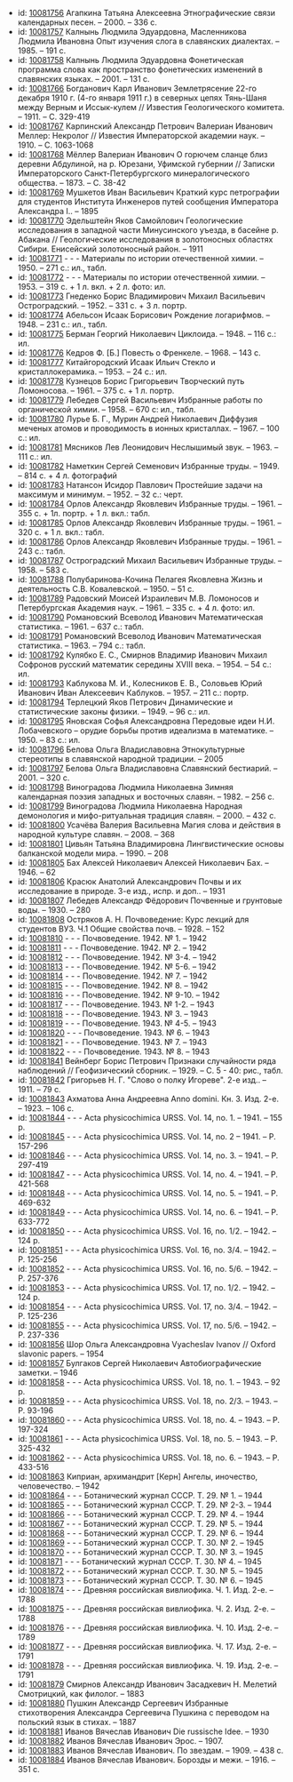 <ul>
<li>id: <a href="http://books.e-heritage.ru/book/10081756">10081756</a>	Агапкина Татьяна Алексеевна Этнографические связи календарных песен. – 2000. – 336 с.</li>
<li>id: <a href="http://books.e-heritage.ru/book/10081757">10081757</a>	Калнынь Людмила Эдуардовна, Масленникова Людмила Ивановна Опыт изучения слога в славянских диалектах. – 1985. – 191 с.</li>
<li>id: <a href="http://books.e-heritage.ru/book/10081758">10081758</a>	Калнынь Людмила Эдуардовна Фонетическая программа слова как пространство фонетических изменений в славянских языках. – 2001. – 131 с.</li>
<li>id: <a href="http://books.e-heritage.ru/book/10081766">10081766</a>	Богданович Карл Иванович Землетрясение 22-го декабря 1910 г. (4-го января 1911 г.) в северных цепях Тянь-Шаня между Верным и Иссык-кулем // Известия Геологического комитета. – 1911. – С. 329-419</li>
<li>id: <a href="http://books.e-heritage.ru/book/10081767">10081767</a>	Карпинский Александр Петрович Валериан Иванович Меллер: Некролог // Известия Императорской академии наук. – 1910. – С. 1063-1068</li>
<li>id: <a href="http://books.e-heritage.ru/book/10081768">10081768</a>	Мёллер Валериан Иванович О горючем сланце близ деревни Абдулиной, на р. Юрезани, Уфимской губернии // Записки Императорского Санкт-Петербургского минералогического общества. – 1873. – С. 38-42</li>
<li>id: <a href="http://books.e-heritage.ru/book/10081769">10081769</a>	Мушкетов Иван Васильевич Краткий курс петрографии для студентов Института Инженеров путей сообщения Императора Александра I.. – 1895</li>
<li>id: <a href="http://books.e-heritage.ru/book/10081770">10081770</a>	Эдельштейн Яков Самойлович Геологические исследования в западной части Минусинского уъезда, в басейне р. Абакана // Геологические исследования в золотоносных областях Сибири. Енисейский золотоносный район. – 1911</li>
<li>id: <a href="http://books.e-heritage.ru/book/10081771">10081771</a>	- - - Материалы по истории отечественной химии. – 1950. – 271 с.: ил., табл.</li>
<li>id: <a href="http://books.e-heritage.ru/book/10081772">10081772</a>	- - - Материалы по истории отечественной химии. – 1953. – 319 с. + 1 л. вкл. + 2 л. фото: ил.</li>
<li>id: <a href="http://books.e-heritage.ru/book/10081773">10081773</a>	Гнеденко Борис Владимирович Михаил Васильевич Остроградский. – 1952. – 331 с. + 3 л. портр.</li>
<li>id: <a href="http://books.e-heritage.ru/book/10081774">10081774</a>	Абельсон Исаак Борисович Рождение логарифмов. – 1948. – 231 с.: ил., табл.</li>
<li>id: <a href="http://books.e-heritage.ru/book/10081775">10081775</a>	Берман Георгий Николаевич Циклоида. – 1948. – 116 с.: ил.</li>
<li>id: <a href="http://books.e-heritage.ru/book/10081776">10081776</a>	Кедров Ф. [Б.] Повесть о Френкеле. – 1968. – 143 с.</li>
<li>id: <a href="http://books.e-heritage.ru/book/10081777">10081777</a>	Китайгородский Исаак Ильич Стекло и кристаллокерамика. – 1953. – 24 с.: ил.</li>
<li>id: <a href="http://books.e-heritage.ru/book/10081778">10081778</a>	Кузнецов Борис Григорьевич Творческий путь Ломоносова. – 1961. – 375 с. + 1 л. портр.</li>
<li>id: <a href="http://books.e-heritage.ru/book/10081779">10081779</a>	Лебедев Сергей Васильевич Избранные работы по органической химии. – 1958. – 670 с: ил., табл.</li>
<li>id: <a href="http://books.e-heritage.ru/book/10081780">10081780</a>	Лурье Б. Г., Мурин Андрей Николаевич Диффузия меченых атомов и проводимость в ионных кристаллах. – 1967. – 100 с.: ил.</li>
<li>id: <a href="http://books.e-heritage.ru/book/10081781">10081781</a>	Мясников Лев Леонидович Неслышимый звук. – 1963. – 111 с.: ил.</li>
<li>id: <a href="http://books.e-heritage.ru/book/10081782">10081782</a>	Наметкин Сергей Семенович Избранные труды. – 1949. – 814 с. + 4 л. фотографий</li>
<li>id: <a href="http://books.e-heritage.ru/book/10081783">10081783</a>	Натансон Исидор Павлович Простейшие задачи на максимум и минимум. – 1952. – 32 с.: черт.</li>
<li>id: <a href="http://books.e-heritage.ru/book/10081784">10081784</a>	Орлов Александр Яковлевич Избранные труды. – 1961. – 355 с. + 1л. портр. + 1 л. вкл.: табл.</li>
<li>id: <a href="http://books.e-heritage.ru/book/10081785">10081785</a>	Орлов Александр Яковлевич Избранные труды. – 1961. – 320 с. + 1 л. вкл.: табл.</li>
<li>id: <a href="http://books.e-heritage.ru/book/10081786">10081786</a>	Орлов Александр Яковлевич Избранные труды. – 1961. – 243 с.: табл.</li>
<li>id: <a href="http://books.e-heritage.ru/book/10081787">10081787</a>	Остроградский Михаил Васильевич Избранные труды. – 1958. – 583 с.</li>
<li>id: <a href="http://books.e-heritage.ru/book/10081788">10081788</a>	Полубаринова-Кочина Пелагея Яковлевна Жизнь и деятельность С.В. Ковалевской. – 1950. – 51 с.</li>
<li>id: <a href="http://books.e-heritage.ru/book/10081789">10081789</a>	Радовский Моисей Израилевич М.В. Ломоносов и Петербургская Академия наук. – 1961. – 335 с. + 4 л. фото: ил.</li>
<li>id: <a href="http://books.e-heritage.ru/book/10081790">10081790</a>	Романовский Всеволод Иванович Математическая статистика. – 1961. – 637 с.: табл.</li>
<li>id: <a href="http://books.e-heritage.ru/book/10081791">10081791</a>	Романовский Всеволод Иванович Математическая статистика. – 1963. – 794 с.: табл.</li>
<li>id: <a href="http://books.e-heritage.ru/book/10081792">10081792</a>	Кулябко Е. С., Смирнов Владимир Иванович Михаил Софронов русский математик середины XVIII века. – 1954. – 54 с.: ил.</li>
<li>id: <a href="http://books.e-heritage.ru/book/10081793">10081793</a>	Каблукова М. И., Колесников Е. В., Соловьев Юрий Иванович Иван Алексеевич Каблуков. – 1957. – 211 с.: портр.</li>
<li>id: <a href="http://books.e-heritage.ru/book/10081794">10081794</a>	Терлецкий Яков Петрович Динамические и статистические законы физики. – 1949. – 96 с.: ил.</li>
<li>id: <a href="http://books.e-heritage.ru/book/10081795">10081795</a>	Яновская Софья Александровна Передовые идеи Н.И. Лобачевского – орудие борьбы против идеализма в математике. – 1950. – 83 с.: ил.</li>
<li>id: <a href="http://books.e-heritage.ru/book/10081796">10081796</a>	Белова Ольга Владиславовна Этнокультурные стереотипы в славянской народной традиции. – 2005</li>
<li>id: <a href="http://books.e-heritage.ru/book/10081797">10081797</a>	Белова Ольга Владиславовна Славянский бестиарий. – 2001. – 320 с.</li>
<li>id: <a href="http://books.e-heritage.ru/book/10081798">10081798</a>	Виноградова Людмила Николаевна Зимняя календарная поэзия западных и восточных славян. – 1982. – 256 с.</li>
<li>id: <a href="http://books.e-heritage.ru/book/10081799">10081799</a>	Виноградова Людмила Николаевна Народная демонология и мифо-ритуальная традиция славян. – 2000. – 432 с.</li>
<li>id: <a href="http://books.e-heritage.ru/book/10081800">10081800</a>	Усачёва Валерия Васильевна Магия слова и действия в народной культуре славян. – 2008. – 368</li>
<li>id: <a href="http://books.e-heritage.ru/book/10081801">10081801</a>	Цивьян Татьяна Владимировна Лингвистические основы балканской модели мира. – 1990. – 208</li>
<li>id: <a href="http://books.e-heritage.ru/book/10081805">10081805</a>	Бах Алексей Николаевич Алексей Николаевич Бах. – 1946. – 62</li>
<li>id: <a href="http://books.e-heritage.ru/book/10081806">10081806</a>	Красюк Анатолий Александрович Почвы и их исследование в природе. 3-е изд., испр. и доп.. – 1931</li>
<li>id: <a href="http://books.e-heritage.ru/book/10081807">10081807</a>	Лебедев Александр Фёдорович Почвенные и грунтовые воды. – 1930. – 280</li>
<li>id: <a href="http://books.e-heritage.ru/book/10081808">10081808</a>	Остряков А. Н. Почвоведение: Курс лекций для студентов ВУЗ. Ч.1 Общие свойства почв. – 1928. – 152</li>
<li>id: <a href="http://books.e-heritage.ru/book/10081810">10081810</a>	- - - Почвоведение. 1942. № 1. – 1942</li>
<li>id: <a href="http://books.e-heritage.ru/book/10081811">10081811</a>	- - - Почвоведение. 1942. № 2. – 1942</li>
<li>id: <a href="http://books.e-heritage.ru/book/10081812">10081812</a>	- - - Почвоведение. 1942. № 3-4. – 1942</li>
<li>id: <a href="http://books.e-heritage.ru/book/10081813">10081813</a>	- - - Почвоведение. 1942. № 5-6. – 1942</li>
<li>id: <a href="http://books.e-heritage.ru/book/10081814">10081814</a>	- - - Почвоведение. 1942. № 7. – 1942</li>
<li>id: <a href="http://books.e-heritage.ru/book/10081815">10081815</a>	- - - Почвоведение. 1942. № 8. – 1942</li>
<li>id: <a href="http://books.e-heritage.ru/book/10081816">10081816</a>	- - - Почвоведение. 1942. № 9-10. – 1942</li>
<li>id: <a href="http://books.e-heritage.ru/book/10081817">10081817</a>	- - - Почвоведение. 1943. № 1-2. – 1943</li>
<li>id: <a href="http://books.e-heritage.ru/book/10081818">10081818</a>	- - - Почвоведение. 1943. № 3. – 1943</li>
<li>id: <a href="http://books.e-heritage.ru/book/10081819">10081819</a>	- - - Почвоведение. 1943. № 4-5. – 1943</li>
<li>id: <a href="http://books.e-heritage.ru/book/10081820">10081820</a>	- - - Почвоведение. 1943. № 6. – 1943</li>
<li>id: <a href="http://books.e-heritage.ru/book/10081821">10081821</a>	- - - Почвоведение. 1943. № 7. – 1943</li>
<li>id: <a href="http://books.e-heritage.ru/book/10081822">10081822</a>	- - - Почвоведение. 1943. № 8. – 1943</li>
<li>id: <a href="http://books.e-heritage.ru/book/10081841">10081841</a>	Вейнберг Борис Петрович Признаки случайности ряда наблюдений // Геофизический сборник. – 1929. – С. 5 - 40: рис., табл.</li>
<li>id: <a href="http://books.e-heritage.ru/book/10081842">10081842</a>	Григорьев Н. Г. "Слово о полку Игореве". 2-е изд.. – 1911. – 79 с.</li>
<li>id: <a href="http://books.e-heritage.ru/book/10081843">10081843</a>	Ахматова Анна Андреевна Anno domini. Кн. 3. Изд. 2-е. – 1923. – 106 с.</li>
<li>id: <a href="http://books.e-heritage.ru/book/10081844">10081844</a>	- - - Acta physicochimica URSS. Vol. 14, no. 1. – 1941. – 155 p.</li>
<li>id: <a href="http://books.e-heritage.ru/book/10081845">10081845</a>	- - - Acta physicochimica URSS. Vol. 14, no. 2 – 1941. – P. 157-296</li>
<li>id: <a href="http://books.e-heritage.ru/book/10081846">10081846</a>	- - - Acta physicochimica URSS. Vol. 14, no. 3. – 1941. – P. 297-419</li>
<li>id: <a href="http://books.e-heritage.ru/book/10081847">10081847</a>	- - - Acta physicochimica URSS. Vol. 14, no. 4. – 1941. – P. 421-568</li>
<li>id: <a href="http://books.e-heritage.ru/book/10081848">10081848</a>	- - - Acta physicochimica URSS. Vol. 14, no. 5. – 1941. – P. 469-632</li>
<li>id: <a href="http://books.e-heritage.ru/book/10081849">10081849</a>	- - - Acta physicochimica URSS. Vol. 14, no. 6. – 1941. – P. 633-772</li>
<li>id: <a href="http://books.e-heritage.ru/book/10081850">10081850</a>	- - - Acta physicochimica URSS. Vol. 16, no. 1/2. – 1942. – 124 p.</li>
<li>id: <a href="http://books.e-heritage.ru/book/10081851">10081851</a>	- - - Acta physicochimica URSS. Vol. 16, no. 3/4. – 1942. – P. 125-256</li>
<li>id: <a href="http://books.e-heritage.ru/book/10081852">10081852</a>	- - - Acta physicochimica URSS. Vol. 16, no. 5/6. – 1942. – P. 257-376</li>
<li>id: <a href="http://books.e-heritage.ru/book/10081853">10081853</a>	- - - Acta physicochimica URSS. Vol. 17, no. 1/2. – 1942. – 124 p.</li>
<li>id: <a href="http://books.e-heritage.ru/book/10081854">10081854</a>	- - - Acta physicochimica URSS. Vol. 17, no. 3/4. – 1942. – P. 125-236</li>
<li>id: <a href="http://books.e-heritage.ru/book/10081855">10081855</a>	- - - Acta physicochimica URSS. Vol. 17, no. 5/6. – 1942. – P. 237-336</li>
<li>id: <a href="http://books.e-heritage.ru/book/10081856">10081856</a>	Шор Ольга Александровна Vyacheslav Ivanov // Oxford slavonic papers. – 1954</li>
<li>id: <a href="http://books.e-heritage.ru/book/10081857">10081857</a>	Булгаков Сергей Николаевич Автобиографические заметки. – 1946</li>
<li>id: <a href="http://books.e-heritage.ru/book/10081858">10081858</a>	- - - Acta physicochimica URSS. Vol. 18, no. 1. – 1943. – 92 p.</li>
<li>id: <a href="http://books.e-heritage.ru/book/10081859">10081859</a>	- - - Acta physicochimica URSS. Vol. 18, no. 2/3. – 1943. – P. 93-196</li>
<li>id: <a href="http://books.e-heritage.ru/book/10081860">10081860</a>	- - - Acta physicochimica URSS. Vol. 18, no. 4. – 1943. – P. 197-324</li>
<li>id: <a href="http://books.e-heritage.ru/book/10081861">10081861</a>	- - - Acta physicochimica URSS. Vol. 18, no. 5. – 1943. – P. 325-432</li>
<li>id: <a href="http://books.e-heritage.ru/book/10081862">10081862</a>	- - - Acta physicochimica URSS. Vol. 18, no. 6. – 1943. – P. 433-516</li>
<li>id: <a href="http://books.e-heritage.ru/book/10081863">10081863</a>	Киприан, архимандрит [Керн] Ангелы, иночество, человечество. – 1942</li>
<li>id: <a href="http://books.e-heritage.ru/book/10081864">10081864</a>	- - - Ботанический журнал СССР. Т. 29. № 1. – 1944</li>
<li>id: <a href="http://books.e-heritage.ru/book/10081865">10081865</a>	- - - Ботанический журнал СССР. Т. 29. № 2-3. – 1944</li>
<li>id: <a href="http://books.e-heritage.ru/book/10081866">10081866</a>	- - - Ботанический журнал СССР. Т. 29. № 4. – 1944</li>
<li>id: <a href="http://books.e-heritage.ru/book/10081867">10081867</a>	- - - Ботанический журнал СССР. Т. 29. № 5. – 1944</li>
<li>id: <a href="http://books.e-heritage.ru/book/10081868">10081868</a>	- - - Ботанический журнал СССР. Т. 29. № 6. – 1944</li>
<li>id: <a href="http://books.e-heritage.ru/book/10081869">10081869</a>	- - - Ботанический журнал СССР. Т. 30. № 2. – 1945</li>
<li>id: <a href="http://books.e-heritage.ru/book/10081870">10081870</a>	- - - Ботанический журнал СССР. Т. 30. № 3. – 1945</li>
<li>id: <a href="http://books.e-heritage.ru/book/10081871">10081871</a>	- - - Ботанический журнал СССР. Т. 30. № 4. – 1945</li>
<li>id: <a href="http://books.e-heritage.ru/book/10081872">10081872</a>	- - - Ботанический журнал СССР. Т. 30. № 5. – 1945</li>
<li>id: <a href="http://books.e-heritage.ru/book/10081873">10081873</a>	- - - Ботанический журнал СССР. Т. 30. № 6. – 1945</li>
<li>id: <a href="http://books.e-heritage.ru/book/10081874">10081874</a>	- - - Древняя российская вивлиофика. Ч. 1. Изд. 2-е. – 1788</li>
<li>id: <a href="http://books.e-heritage.ru/book/10081875">10081875</a>	- - - Древняя российская вивлиофика. Ч. 2. Изд. 2-е. – 1788</li>
<li>id: <a href="http://books.e-heritage.ru/book/10081876">10081876</a>	- - - Древняя российская вивлиофика. Ч. 10. Изд. 2-е. – 1789</li>
<li>id: <a href="http://books.e-heritage.ru/book/10081877">10081877</a>	- - - Древняя российская вивлиофика. Ч. 17. Изд. 2-е. – 1791</li>
<li>id: <a href="http://books.e-heritage.ru/book/10081878">10081878</a>	- - - Древняя российская вивлиофика. Ч. 19. Изд. 2-е. – 1791</li>
<li>id: <a href="http://books.e-heritage.ru/book/10081879">10081879</a>	Смирнов Александр Иванович Засадкевич Н. Мелетий Смотрицкий, как филолог. – 1883</li>
<li>id: <a href="http://books.e-heritage.ru/book/10081880">10081880</a>	Пушкин Александр Сергеевич Избранные стихотворения Александра Сергеевича Пушкина с переводом на польский язык в стихах. – 1887</li>
<li>id: <a href="http://books.e-heritage.ru/book/10081881">10081881</a>	Иванов Вячеслав Иванович Die russische Idee. – 1930</li>
<li>id: <a href="http://books.e-heritage.ru/book/10081882">10081882</a>	Иванов Вячеслав Иванович Эрос. – 1907.</li>
<li>id: <a href="http://books.e-heritage.ru/book/10081883">10081883</a>	Иванов Вячеслав Иванович. По звездам. – 1909. – 438 с.</li>
<li>id: <a href="http://books.e-heritage.ru/book/10081884">10081884</a>	Иванов Вячеслав Иванович. Борозды и межи. – 1916. – 351 с.</li>
</ul>
